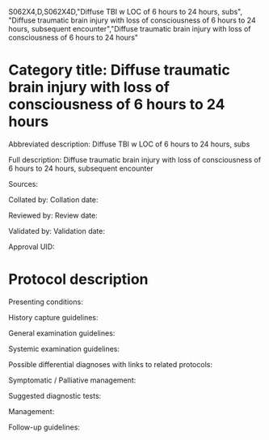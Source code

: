 S062X4,D,S062X4D,"Diffuse TBI w LOC of 6 hours to 24 hours, subs", "Diffuse traumatic brain injury with loss of consciousness of 6 hours to 24 hours, subsequent encounter","Diffuse traumatic brain injury with loss of consciousness of 6 hours to 24 hours"
# Category title: Diffuse traumatic brain injury with loss of consciousness of 6 hours to 24 hours

Abbreviated description: Diffuse TBI w LOC of 6 hours to 24 hours, subs

Full description: Diffuse traumatic brain injury with loss of consciousness of 6 hours to 24 hours, subsequent encounter

Sources:

Collated by:
Collation date:

Reviewed by:
Review date:

Validated by:
Validation date:

Approval UID:

# Protocol description

Presenting conditions:

History capture guidelines:

General examination guidelines:

Systemic examination guidelines:

Possible differential diagnoses with links to related protocols:

Symptomatic / Palliative management:

Suggested diagnostic tests:

Management:

Follow-up guidelines:
